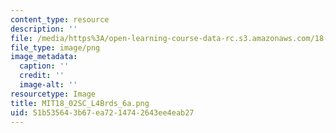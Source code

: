 ```yaml
---
content_type: resource
description: ''
file: /media/https%3A/open-learning-course-data-rc.s3.amazonaws.com/18-02sc-multivariable-calculus-fall-2010/51b535643b67ea7214742643ee4eab27_MIT18_02SC_L4Brds_6a.png
file_type: image/png
image_metadata:
  caption: ''
  credit: ''
  image-alt: ''
resourcetype: Image
title: MIT18_02SC_L4Brds_6a.png
uid: 51b53564-3b67-ea72-1474-2643ee4eab27
---
```

